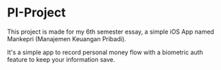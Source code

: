 # PI-Project

This project is made for my 6th semester essay, a simple iOS App named Mankepri (Manajemen Keuangan Pribadi).

It's a simple app to record personal money flow with a biometric auth feature to keep your information save.
